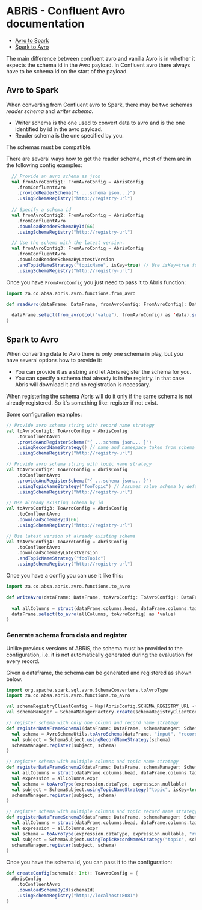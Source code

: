 # ABRiS - Confluent Avro documentation

- [Avro to Spark](#Avro-to-Spark)
- [Spark to Avro](#spark-to-avro)

The main difference between confluent avro and vanilla Avro is in whether it expects the schema id in the Avro payload. 
In Confluent avro there always have to be schema id on the start of the payload. 

## Avro to Spark
When converting from Confluent avro to Spark, there may be two schemas *reader schema* and *writer schema*. 
 - Writer schema is the one used to convert data to avro and is the one identified by id in the avro payload.
 - Reader schema is the one specified by you.
 
 The schemas must be compatible.
 
There are several ways how to get the reader schema, most of them are in the following config examples:

```scala
  // Provide an avro schema as json
  val fromAvroConfig1: FromAvroConfig = AbrisConfig
    .fromConfluentAvro
    .provideReaderSchema("{ ...schema json...}")
    .usingSchemaRegistry("http://registry-url")
  
  // Specify a schema id
  val fromAvroConfig2: FromAvroConfig = AbrisConfig
    .fromConfluentAvro
    .downloadReaderSchemaById(66)
    .usingSchemaRegistry("http://registry-url")

  // Use the schema with the latest version.
  val fromAvroConfig3: FromAvroConfig = AbrisConfig
    .fromConfluentAvro
    .downloadReaderSchemaByLatestVersion
    .andTopicNameStrategy("topicName", isKey=true) // Use isKey=true for the key schema and isKey=false for the value schema
    .usingSchemaRegistry("http://registry-url")
```
Once you have `FromAvroConfig` you just need to pass it to Abris function:
```scala
import za.co.absa.abris.avro.functions.from_avro

def readAvro(dataFrame: DataFrame, fromAvroConfig: FromAvroConfig): DataFrame = {

  dataFrame.select(from_avro(col("value"), fromAvroConfig) as 'data).select("data.*")
}
```

## Spark to Avro
When converting data to Avro there is only one schema in play, but you have several options how to provide it:
 - You can provide it as a string and let Abris register the schema for you.
 - You can specify a schema that already is in the registry. In that case Abris will download it and no registration is necessary.

When registering the schema Abris will do it only if the same schema is not already registered. 
So it's something like: register if not exist.

Some configuration examples:
```scala
// Provide avro schema string with record name strategy
val toAvroConfig1: ToAvroConfig = AbrisConfig
    .toConfluentAvro
    .provideAndRegisterSchema("{ ...schema json... }")
    .usingRecordNameStrategy() // name and namespace taken from schema
    .usingSchemaRegistry("http://registry-url")

// Provide avro schema string with topic name strategy
val toAvroConfig2: ToAvroConfig = AbrisConfig
    .toConfluentAvro
    .provideAndRegisterSchema("{ ...schema json... }")
    .usingTopicNameStrategy("fooTopic") // Assumes value schema by default. Use isKey=true for the key schema
    .usingSchemaRegistry("http://registry-url")

// Use already existing schema by id
val toAvroConfig3: ToAvroConfig = AbrisConfig
    .toConfluentAvro
    .downloadSchemaById(66)
    .usingSchemaRegistry("http://registry-url")

// Use latest version of already existing schema
val toAvroConfig4: ToAvroConfig = AbrisConfig
    .toConfluentAvro
    .downloadSchemaByLatestVersion
    .andTopicNameStrategy("fooTopic")
    .usingSchemaRegistry("http://registry-url")
```
Once you have a config you can use it like this:
```scala
import za.co.absa.abris.avro.functions.to_avro

def writeAvro(dataFrame: DataFrame, toAvroConfig: ToAvroConfig): DataFrame = {
  
  val allColumns = struct(dataFrame.columns.head, dataFrame.columns.tail: _*)
  dataFrame.select(to_avro(allColumns, toAvroConfig) as 'value)
}
```

### Generate schema from data and register
Unlike previous versions of ABRiS, the schema must be provided to the configuration, i.e. it is not automatically 
generated during the evaluation for every record.

Given a dataframe, the schema can be generated and registered as shown below.

```scala
import org.apache.spark.sql.avro.SchemaConverters.toAvroType
import za.co.absa.abris.avro.functions.to_avro

val schemaRegistryClientConfig = Map(AbrisConfig.SCHEMA_REGISTRY_URL -> "http://localhost:8081")
val schemaManager = SchemaManagerFactory.create(schemaRegistryClientConfig)

// register schema with only one column and record name strategy
def registerDataFrameSchema1(dataFrame: DataFrame, schemaManager: SchemaManager): Int = {
  val schema = AvroSchemaUtils.toAvroSchema(dataFrame, "input", "recordName", "namespace")
  val subject = SchemaSubject.usingRecordNameStrategy(schema)
  schemaManager.register(subject, schema)
}

// register schema with multiple columns and topic name strategy
def registerDataFrameSchema2(dataFrame: DataFrame, schemaManager: SchemaManager): Int = {
  val allColumns = struct(dataFrame.columns.head, dataFrame.columns.tail: _*)
  val expression = allColumns.expr
  val schema = toAvroType(expression.dataType, expression.nullable)
  val subject = SchemaSubject.usingTopicNameStrategy("topic", isKey=true) // Use isKey=true for the key schema and isKey=false for the value schema
  schemaManager.register(subject, schema)
}

// register schema with multiple columns and topic record name strategy
def registerDataFrameSchema3(dataFrame: DataFrame, schemaManager: SchemaManager): Int = {
  val allColumns = struct(dataFrame.columns.head, dataFrame.columns.tail: _*)
  val expression = allColumns.expr
  val schema = toAvroType(expression.dataType, expression.nullable, "recordName", "namespace")
  val subject = SchemaSubject.usingTopicRecordNameStrategy("topic", schema)
  schemaManager.register(subject, schema)
}
```

Once you have the schema id, you can pass it to the configuration:
```scala
def createConfig(schemaId: Int): ToAvroConfig = {
  AbrisConfig
    .toConfluentAvro
    .downloadSchemaById(schemaId)
    .usingSchemaRegistry("http://localhost:8081")
}
```

